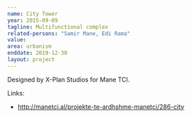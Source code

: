 ```yaml
---
name: City Tower
year: 2015-09-09
tagline: Multifunctional complex
related-persons: "Samir Mane, Edi Rama"
value:
area: urbanism
enddate: 2019-12-30
layout: project
---
```

Designed by X-Plan Studios for Mane TCI.



Links:
* <http://manetci.al/projekte-te-ardhshme-manetci/286-city>
